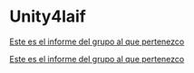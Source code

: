 # Unity4laif

[Este es el informe del grupo al que pertenezco](https://github.com/JavichuX5/Unity4laif/blob/master/Grupo%20shuriken)

[Este es el informe del grupo al que pertenezco](./Grupo%20shuriken)
